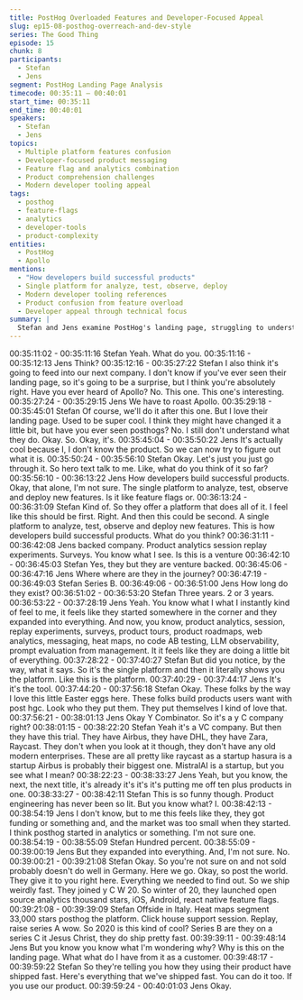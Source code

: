 ```yaml
---
title: PostHog Overloaded Features and Developer-Focused Appeal
slug: ep15-08-posthog-overreach-and-dev-style
series: The Good Thing
episode: 15
chunk: 8
participants:
  - Stefan
  - Jens
segment: PostHog Landing Page Analysis
timecode: 00:35:11 – 00:40:01
start_time: 00:35:11
end_time: 00:40:01
speakers:
  - Stefan
  - Jens
topics:
  - Multiple platform features confusion
  - Developer-focused product messaging
  - Feature flag and analytics combination
  - Product comprehension challenges
  - Modern developer tooling appeal
tags:
  - posthog
  - feature-flags
  - analytics
  - developer-tools
  - product-complexity
entities:
  - PostHog
  - Apollo
mentions:
  - "How developers build successful products"
  - Single platform for analyze, test, observe, deploy
  - Modern developer tooling references
  - Product confusion from feature overload
  - Developer appeal through technical focus
summary: |
  Stefan and Jens examine PostHog's landing page, struggling to understand what the product actually does due to its many features (analytics, testing, observability, deployment). They note that while the messaging appeals to developers with modern references and technical focus, the broad feature set creates confusion about the core value proposition and primary use case.
---
```


00:35:11:02 - 00:35:11:16
Stefan
Yeah. What do you.
00:35:11:16 - 00:35:12:13
Jens
Think?
00:35:12:16 - 00:35:27:22
Stefan
I also think it's going to feed into our next company. I don't know if you've ever seen their landing
page, so it's going to be a surprise, but I think you're absolutely right. Have you ever heard of
Apollo? No. This one. This one's interesting.
00:35:27:24 - 00:35:29:15
Jens
We have to roast Apollo.
00:35:29:18 - 00:35:45:01
Stefan
Of course, we'll do it after this one. But I love their landing page. Used to be super cool. I think
they might have changed it a little bit, but have you ever seen posthogs? No. I still don't
understand what they do. Okay. So. Okay, it's.
00:35:45:04 - 00:35:50:22
Jens
It's actually cool because I, I don't know the product. So we can now try to figure out what it is.
00:35:50:24 - 00:35:56:10
Stefan
Okay. Let's just you just go through it. So hero text talk to me. Like, what do you think of it so
far?
00:35:56:10 - 00:36:13:22
Jens
How developers build successful products. Okay, that alone, I'm not sure. The single platform to
analyze, test, observe and deploy new features. Is it like feature flags or.
00:36:13:24 - 00:36:31:09
Stefan
Kind of. So they offer a platform that does all of it. I feel like this should be first. Right. And then
this could be second. A single platform to analyze, test, observe and deploy new features. This
is how developers build successful products. What do you think?
00:36:31:11 - 00:36:42:08
Jens
backed company.
Product analytics session replay experiments. Surveys. You know what I see. Is this is a venture
00:36:42:10 - 00:36:45:03
Stefan
Yes, they but they are venture backed.
00:36:45:06 - 00:36:47:16
Jens
Where where are they in the journey?
00:36:47:19 - 00:36:49:03
Stefan
Series B.
00:36:49:06 - 00:36:51:00
Jens
How long do they exist?
00:36:51:02 - 00:36:53:20
Stefan
Three years. 2 or 3 years.
00:36:53:22 - 00:37:28:19
Jens
Yeah. You know what I what I instantly kind of feel to me, it feels like they started somewhere in
the corner and they expanded into everything. And now, you know, product analytics, session,
replay experiments, surveys, product tours, product roadmaps, web analytics, messaging, heat
maps, no code AB testing, LLM observability, prompt evaluation from management. It it feels
like they are doing a little bit of everything.
00:37:28:22 - 00:37:40:27
Stefan
But did you notice, by the way, what it says. So it's the single platform and then it literally shows
you the platform. Like this is the platform.
00:37:40:29 - 00:37:44:17
Jens
It's it's the tool.
00:37:44:20 - 00:37:56:18
Stefan
Okay. These folks by the way I love this little Easter eggs here. These folks build products users
want with post hgc. Look who they put them. They put themselves I kind of love that.
00:37:56:21 - 00:38:01:13
Jens
Okay Y Combinator. So it's a y C company right?
00:38:01:15 - 00:38:22:20
Stefan
Yeah it's a VC company. But then they have this trial. They have Airbus, they have DHL, they
have Zara, Raycast. They don't when you look at it though, they don't have any old modern
enterprises. These are all pretty like raycast as a startup hasura is a startup Airbus is probably
their biggest one. MistralAI is a startup, but you see what I mean?
00:38:22:23 - 00:38:33:27
Jens
Yeah, but you know, the next, the next title, it's already it's it's it's putting me off ten plus
products in one.
00:38:33:27 - 00:38:42:11
Stefan
This is so funny though. Product engineering has never been so lit. But you know what? I.
00:38:42:13 - 00:38:54:19
Jens
I don't know, but to me this feels like they, they got funding or something and, and the market
was too small when they started. I think posthog started in analytics or something. I'm not sure
one.
00:38:54:19 - 00:38:55:09
Stefan
Hundred percent.
00:38:55:09 - 00:39:00:19
Jens
But they expanded into everything. And, I'm not sure. No.
00:39:00:21 - 00:39:21:08
Stefan
Okay. So you're not sure on and not sold probably doesn't do well in Germany. Here we go.
Okay, so post the world. They give it to you right here. Everything we needed to find out. So we
ship weirdly fast. They joined y C W 20. So winter of 20, they launched open source analytics
thousand stars, iOS, Android, react native feature flags.
00:39:21:08 - 00:39:39:09
Stefan
Offside in Italy. Heat maps segment 33,000 stars posthog the platform. Click house support
session. Replay, raise series A wow. So 2020 is this kind of cool? Series B are they on a series
C it Jesus Christ, they do ship pretty fast.
00:39:39:11 - 00:39:48:14
Jens
But you know you know what I'm wondering why? Why is this on the landing page. What what
do I have from it as a customer.
00:39:48:17 - 00:39:59:22
Stefan
So they're telling you how they using their product have shipped fast. Here's everything that
we've shipped fast. You can do it too. If you use our product.
00:39:59:24 - 00:40:01:03
Jens
Okay.